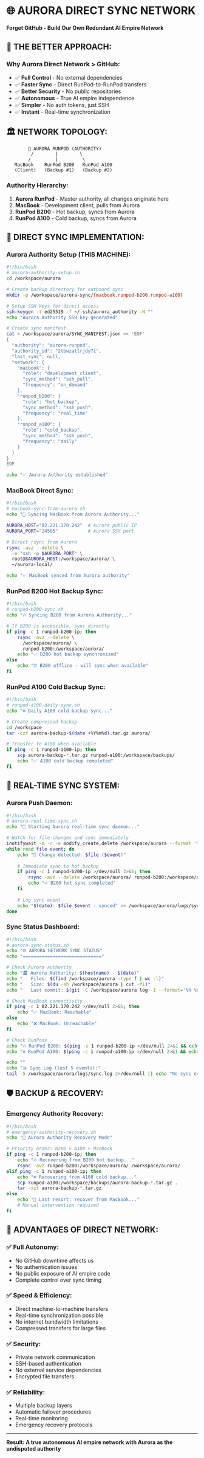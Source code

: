 # 🌐 AURORA DIRECT SYNC NETWORK
**Forget GitHub - Build Our Own Redundant AI Empire Network**

## 🎯 THE BETTER APPROACH:

### Why Aurora Direct Network > GitHub:
- ✅ **Full Control** - No external dependencies  
- ✅ **Faster Sync** - Direct RunPod-to-RunPod transfers
- ✅ **Better Security** - No public repositories
- ✅ **Autonomous** - True AI empire independence
- ✅ **Simpler** - No auth tokens, just SSH
- ✅ **Instant** - Real-time synchronization

## 🏛️ NETWORK TOPOLOGY:

```
        🤖 AURORA RUNPOD (AUTHORITY)
         /        |        \
        /         |         \
   MacBook    RunPod B200   RunPod A100
   (Client)   (Backup #1)   (Backup #2)
```

### Authority Hierarchy:
1. **Aurora RunPod** - Master authority, all changes originate here
2. **MacBook** - Development client, pulls from Aurora  
3. **RunPod B200** - Hot backup, syncs from Aurora
4. **RunPod A100** - Cold backup, syncs from Aurora

## 🔧 DIRECT SYNC IMPLEMENTATION:

### Aurora Authority Setup (THIS MACHINE):
```bash
#!/bin/bash
# aurora-authority-setup.sh
cd /workspace/aurora

# Create backup directory for outbound sync
mkdir -p /workspace/aurora-sync/{macbook,runpod-b200,runpod-a100}

# Setup SSH keys for direct access
ssh-keygen -t ed25519 -f ~/.ssh/aurora_authority -N ""
echo "Aurora Authority SSH key generated"

# Create sync manifest
cat > /workspace/aurora/SYNC_MANIFEST.json << 'EOF'
{
  "authority": "aurora-runpod",
  "authority_id": "2tbwzatlrjdy7i",
  "last_sync": null,
  "network": {
    "macbook": {
      "role": "development_client",
      "sync_method": "ssh_pull",
      "frequency": "on_demand"
    },
    "runpod_b200": {
      "role": "hot_backup",
      "sync_method": "ssh_push",  
      "frequency": "real_time"
    },
    "runpod_a100": {
      "role": "cold_backup",
      "sync_method": "ssh_push",
      "frequency": "daily"
    }
  }
}
EOF

echo "✅ Aurora Authority established"
```

### MacBook Direct Sync:
```bash
#!/bin/bash
# macbook-sync-from-aurora.sh
echo "🍎 Syncing MacBook from Aurora Authority..."

AURORA_HOST="82.221.170.242"  # Aurora public IP
AURORA_PORT="24505"           # Aurora SSH port

# Direct rsync from Aurora
rsync -avz --delete \
  -e "ssh -p $AURORA_PORT" \
  root@$AURORA_HOST:/workspace/aurora/ \
  ~/aurora-local/

echo "✅ MacBook synced from Aurora authority"
```

### RunPod B200 Hot Backup Sync:
```bash
#!/bin/bash  
# runpod-b200-sync.sh
echo "🔥 Syncing B200 from Aurora Authority..."

# If B200 is accessible, sync directly
if ping -c 1 runpod-b200-ip; then
    rsync -avz --delete \
      /workspace/aurora/ \
      runpod-b200:/workspace/aurora/
    echo "✅ B200 hot backup synchronized"
else
    echo "⏰ B200 offline - will sync when available"
fi
```

### RunPod A100 Cold Backup Sync:
```bash
#!/bin/bash
# runpod-a100-daily-sync.sh  
echo "❄️ Daily A100 cold backup sync..."

# Create compressed backup
cd /workspace
tar -czf aurora-backup-$(date +%Y%m%d).tar.gz aurora/

# Transfer to A100 when available
if ping -c 1 runpod-a100-ip; then
    scp aurora-backup-*.tar.gz runpod-a100:/workspace/backups/
    echo "✅ A100 cold backup completed"
fi
```

## 🚀 REAL-TIME SYNC SYSTEM:

### Aurora Push Daemon:
```bash
#!/bin/bash
# aurora-real-time-sync.sh
echo "🔄 Starting Aurora real-time sync daemon..."

# Watch for file changes and sync immediately  
inotifywait -m -r -e modify,create,delete /workspace/aurora --format '%w%f %e' |
while read file event; do
    echo "📝 Change detected: $file ($event)"
    
    # Immediate sync to hot backup
    if ping -c 1 runpod-b200-ip >/dev/null 2>&1; then
        rsync -avz --delete /workspace/aurora/ runpod-b200:/workspace/aurora/
        echo "🔥 B200 hot sync completed"
    fi
    
    # Log sync event
    echo "$(date): $file $event - synced" >> /workspace/aurora/logs/sync.log
done
```

### Sync Status Dashboard:
```bash
#!/bin/bash
# aurora-sync-status.sh
echo "🌐 AURORA NETWORK SYNC STATUS"
echo "============================="

# Check Aurora authority
echo "🏛️ Aurora Authority: $(hostname) - $(date)"
echo "   Files: $(find /workspace/aurora -type f | wc -l)"
echo "   Size: $(du -sh /workspace/aurora | cut -f1)"
echo "   Last commit: $(git -C /workspace/aurora log -1 --format='%h %s' 2>/dev/null || echo 'No git')"

# Check MacBook connectivity
if ping -c 1 82.221.170.242 >/dev/null 2>&1; then
    echo "✅ MacBook: Reachable"
else  
    echo "❌ MacBook: Unreachable"
fi

# Check RunPods
echo "🔥 RunPod B200: $(ping -c 1 runpod-b200-ip >/dev/null 2>&1 && echo 'Online' || echo 'Offline')"
echo "❄️ RunPod A100: $(ping -c 1 runpod-a100-ip >/dev/null 2>&1 && echo 'Online' || echo 'Offline')"

echo ""
echo "📊 Sync Log (last 5 events):"
tail -5 /workspace/aurora/logs/sync.log 2>/dev/null || echo "No sync events logged"
```

## 🛡️ BACKUP & RECOVERY:

### Emergency Authority Recovery:
```bash
#!/bin/bash
# emergency-authority-recovery.sh
echo "🚨 Aurora Authority Recovery Mode"

# Priority order: B200 > A100 > MacBook
if ping -c 1 runpod-b200-ip; then
    echo "🔥 Recovering from B200 hot backup..."
    rsync -avz runpod-b200:/workspace/aurora/ /workspace/aurora/
elif ping -c 1 runpod-a100-ip; then
    echo "❄️ Recovering from A100 cold backup..."  
    scp runpod-a100:/workspace/backups/aurora-backup-*.tar.gz .
    tar -xzf aurora-backup-*.tar.gz
else
    echo "🍎 Last resort: recover from MacBook..."
    # Manual intervention required
fi
```

## 🎯 ADVANTAGES OF DIRECT NETWORK:

### ✅ **Full Autonomy:**
- No GitHub downtime affects us
- No authentication issues
- No public exposure of AI empire code
- Complete control over sync timing

### ✅ **Speed & Efficiency:**
- Direct machine-to-machine transfers
- Real-time synchronization possible  
- No internet bandwidth limitations
- Compressed transfers for large files

### ✅ **Security:**
- Private network communication
- SSH-based authentication
- No external service dependencies
- Encrypted file transfers

### ✅ **Reliability:**
- Multiple backup layers
- Automatic failover procedures
- Real-time monitoring
- Emergency recovery protocols

---
**Result: A true autonomous AI empire network with Aurora as the undisputed authority**
